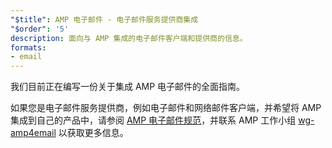 ```yaml
---
"$title": AMP 电子邮件 - 电子邮件服务提供商集成
"$order": '5'
description: 面向与 AMP 集成的电子邮件客户端和提供商的信息。
formats:
- email
---
```


我们目前正在编写一份关于集成 AMP 电子邮件的全面指南。

如果您是电子邮件服务提供商，例如电子邮件和网络邮件客户端，并希望将 AMP 集成到自己的产品中，请参阅 [AMP 电子邮件规范](../../../documentation/guides-and-tutorials/learn/email-spec/amp-email-format.md?format=email)，并联系 AMP 工作小组 [wg-amp4email](https://github.com/ampproject/wg-amp4email) 以获取更多信息。
